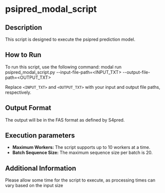 # psipred_modal_script

## Description
This script is designed to execute the psipred prediction model.

## How to Run
To run this script, use the following command:
modal run psipred_modal_script.py --input-file-path=<INPUT_TXT> --output-file-path=<OUTPUT_TXT>

Replace `<INPUT_TXT>` and `<OUTPUT_TXT>` with your input and output file paths, respectively.

## Output Format
The output will be in the FAS format as defined by S4pred.

## Execution parameters
- **Maximum Workers:** The script supports up to 10 workers at a time.
- **Batch Sequence Size:** The maximum sequence size per batch is 20.

## Additional Information
Please allow some time for the script to execute, as processing times can vary based on the input size
